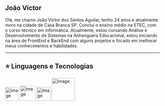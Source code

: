 João Victor 
-----------------------------------------------------------------------------------

Olá, me chamo João Victor dos Santos Aguilar, tenho 24 anos e atualmente moro na cidade de Casa Branca SP. Conclui o ensino médio na ETEC, com o curso
técnico em informática. Atualmente, estou cursando Análise e Desenvolvimento de Sistemas na Anhanguera Educacional, estou iniciando na área de FrontEnd e BackEnd
com alguns projetos e focado em melhorar meus conhecimentos e habilidades. 

___________________________________________________________________________________
⭐ Linguagens e Tecnologias
------------------------
<img width="45" height="45" alt="image" src="https://github.com/user-attachments/assets/5125f5e9-023b-4ad6-8bbb-5456ba6b1ffd" />    <img width="50" height="50" alt="image" src="https://github.com/user-attachments/assets/077ba8e9-ce86-4222-a50d-6a63e9591910" /> 
<img width="45" height="45" alt="image" src="https://github.com/user-attachments/assets/773f7e4c-efba-4a4a-9f1c-c71934cb6e5d" /> <img width="75" height="75" alt="image" src="https://github.com/user-attachments/assets/463bd6c0-e4a8-49cb-acaa-445896d6fd1b" />










<!---
joaovaguilar/joaovaguilar is a ✨ special ✨ repository because its `README.md` (this file) appears on your GitHub profile.
You can click the Preview link to take a look at your changes.
--->
